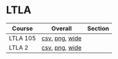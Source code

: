 # LTLA

| Course | Overall | Section |
| ------ | ------- | ------- |
| LTLA 105 | [csv](https://github.com/UCSD-Historical-Enrollment-Data/2025Winter/blob/main/overall/LTLA%20105.csv), [png](https://raw.githubusercontent.com/UCSD-Historical-Enrollment-Data/2025Winter/main/plot_overall/LTLA%20105.png), [wide](https://raw.githubusercontent.com/UCSD-Historical-Enrollment-Data/2025Winter/main/plot_overall_wide/LTLA%20105.png) |  |
| LTLA 2 | [csv](https://github.com/UCSD-Historical-Enrollment-Data/2025Winter/blob/main/overall/LTLA%202.csv), [png](https://raw.githubusercontent.com/UCSD-Historical-Enrollment-Data/2025Winter/main/plot_overall/LTLA%202.png), [wide](https://raw.githubusercontent.com/UCSD-Historical-Enrollment-Data/2025Winter/main/plot_overall_wide/LTLA%202.png) |  |
